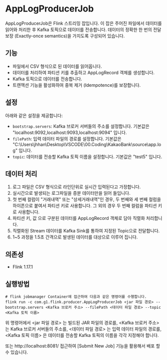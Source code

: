 # AppLogProducerJob
AppLogProducerJob은 Flink 스트리밍 잡입니다. 
이 잡은 주어진 파일에서 데이터를 읽어와 처리한 후 Kafka 토픽으로 데이터를 전송합니다. 
데이터의 정확한 한 번의 전달 보장 (Exactly-once semantics)을 가지도록 구성되어 있습니다.


## 기능
- 파일에서 CSV 형식으로 된 데이터를 읽어옵니다.
- 데이터를 처리하여 파티션 키를 추출하고 AppLogRecord 객체를 생성합니다.
- Kafka 토픽으로 데이터를 전송합니다.
- 트랜잭션 기능을 활성화하여 중복 제거 (Idempotence)를 보장합니다.


## 설정
아래와 같은 설정을 제공합니다:
- `bootstrap.servers`: Kafka 브로커 서버들의 주소를 설정합니다. 기본값은 "localhost:9092,localhost:9093,localhost:9094" 입니다.
- `filePath`: 입력 데이터 파일의 경로를 설정합니다. 기본값은 "C:\\Users\\jhhan\\Desktop\\VSCODE\\00.Coding\\KakaoBank\\source\\app.log" 입니다.
- `topic`: 데이터를 전송할 Kafka 토픽 이름을 설정합니다. 기본값은 "test5" 입니다.

## 데이터 처리
1. 로그 파일은 CSV 형식으로 라인단위로 실시간 입력된다고 가정합니다.
2. 실시간으로 발생되는 로그파일을 증분 데이터만을 읽어 들입니다.
3. 첫 번째 컬럼이 "거래내역" 또는 "상세거래내역"인 경우, 두 번째와 세 번째 컬럼을 하이픈으로 붙여서 파티션 키로 사용합니다. 그 외의 경우 두 번째 컬럼을 파티션 키로 사용합니다.
4. 파티션 키, 값 으로 구분된 데이터를 AppLogRecord 객체로 담아 직렬화 처리합니다.
5. 직렬화된 Stream 데이터를 Kafka Sink를 통하여 지정된 Topic으로 전달합니다.
6. 1~5 과정을 1.5초 간격으로 발생된 데이터를 대상으로 이루어 집니다.

## 의존성
- Flink 1.17.1 

## 실행방법
```shell
# flink jobmanager Container에 접근하여 다음과 같은 명령어를 수행합니다.
flink run -c com.g1.flink.producer.AppLogProducerJob <jar 파일 경로> --bootstrap.servers <Kafka 브로커 주소> --filePath <데이터 파일 경로> --topic <Kafka 토픽 이름>
```
위 명령어에서 <jar 파일 경로> 는 빌드된 JAR 파일의 경로를, <Kafka 브로커 주소> 는 Kafka 브로커 서버들의 주소를, <데이터 파일 경로> 는 입력 데이터 파일의 경로를, <Kafka 토픽 이름> 은 데이터를 전송할 Kafka 토픽의 이름을 각각 지정해야 합니다.

또는 http://localhost:8081/ 접근하여 [Submit New Job] 기능을 활용해서 배포 할 수 있습니다.